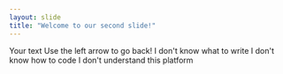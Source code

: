 ```yaml
---
layout: slide
title: "Welcome to our second slide!"
---
```

Your text
Use the left arrow to go back!
I don't know what to write
I don't know how to code
I don't understand this platform
